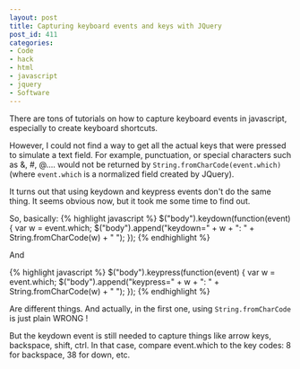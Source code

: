 ```yaml
---
layout: post
title: Capturing keyboard events and keys with JQuery
post_id: 411
categories:
- Code
- hack
- html
- javascript
- jquery
- Software
---
```


There are tons of tutorials on how to capture keyboard events in javascript, especially to create keyboard shortcuts.

However, I could not find a way to get all the actual keys that were pressed to simulate a text field. For example, punctuation, or special characters such as &, #, @.... would not be returned by `String.fromCharCode(event.which)` (where `event.which` is a normalized field created by JQuery).

It turns out that using keydown and keypress events don't do the same thing. It seems obvious now, but it took me some time to find out.

So, basically:
{% highlight javascript %}
$("body").keydown(function(event) {
  var w = event.which;
  $("body").append("keydown=" + w + ": "
      + String.fromCharCode(w) + "
");
});
{% endhighlight %}

And

{% highlight javascript %}
$("body").keypress(function(event) {
  var w = event.which;
  $("body").append("keypress=" + w + ": "
      + String.fromCharCode(w) + " ");
});
{% endhighlight %}

Are different things. And actually, in the first one, using `String.fromCharCode` is just plain WRONG !

But the keydown event is still needed to capture things like arrow keys, backspace, shift, ctrl. In that case, compare event.which to the key codes: 8 for backspace, 38 for down, etc.

